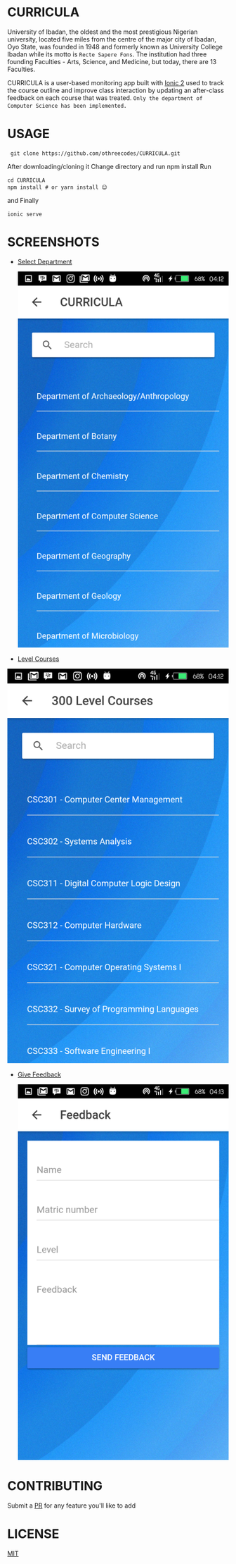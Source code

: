 # CURRICULA
University of Ibadan, the oldest and the most prestigious Nigerian university, located five miles from the centre of the major city of Ibadan, Oyo State, was founded in 1948 and formerly known as University College Ibadan while its motto is ```Recte Sapere Fons```. The institution had three founding Faculties - Arts, Science, and Medicine, but today, there are 13 Faculties.

CURRICULA is a user-based monitoring app built with [Ionic 2](http://ionicframework.com) used to track the course outline and improve class interaction by updating an after-class feedback on each course that was treated. ```Only the department of Computer Science has been implemented.```

# USAGE
``` shell 
 git clone https://github.com/othreecodes/CURRICULA.git
```
After downloading/cloning it
Change directory and run npm install
Run
``` shell
cd CURRICULA
npm install # or yarn install 😉
```
and Finally

```shell
ionic serve
```
# SCREENSHOTS
- [Select Department](https://github.com/othreecodes/CURRICULA/tree/master/src/pages/department)

  <img src="screenshots/Screenshot_20170409-041229.png" alt="Choose Department">
  
 - [Level Courses](https://github.com/othreecodes/CURRICULA/tree/master/src/pages/course-outline)

  <img src="screenshots/Screenshot_20170409-041248.png" alt="300L Courses">
  
- [Give Feedback](https://github.com/othreecodes/CURRICULA/tree/master/src/pages/feedback)

  <img src="screenshots/Screenshot_20170409-041305.png" alt="Give Feedback">
  
# CONTRIBUTING
Submit a [PR](https://github.com/othreecodes/CURRICULA/pull/new/master) for any feature you'll like to add

# LICENSE
[MIT](LICENSE)
